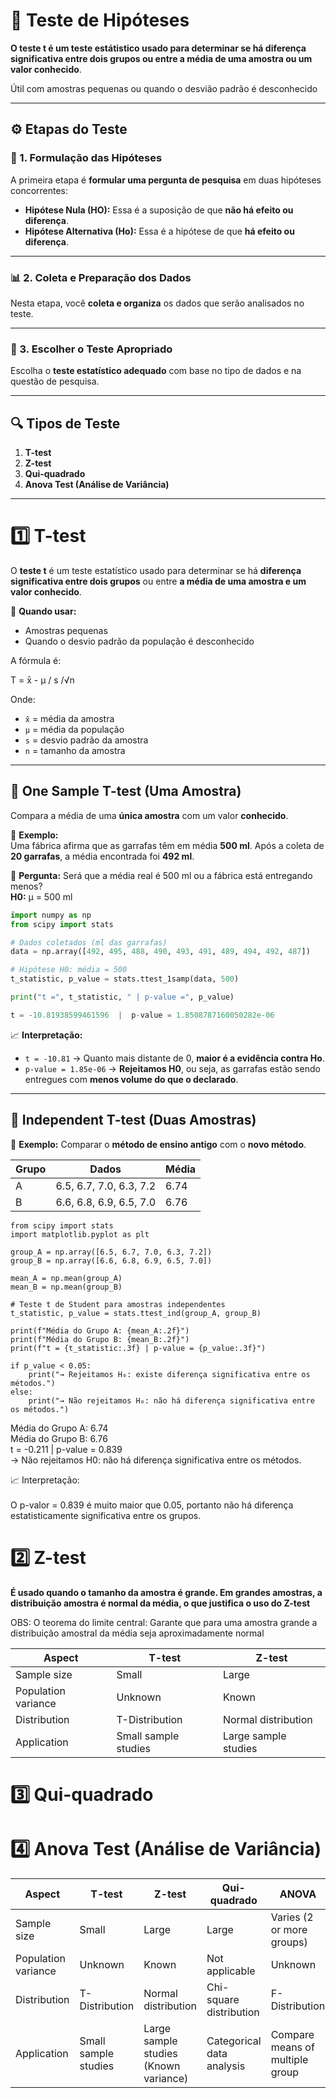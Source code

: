 # 🧠 Teste de Hipóteses

**O teste t é um teste estátistico usado para determinar se há diferença significativa entre dois grupos ou entre a média de uma amostra ou um valor conhecido**. 

Útil com amostras pequenas ou quando o desvião padrão é desconhecido

---

## ⚙️ Etapas do Teste

### 🧩 1. Formulação das Hipóteses

A primeira etapa é **formular uma pergunta de pesquisa** em duas hipóteses concorrentes:

- **Hipótese Nula (HO):** Essa é a suposição de que **não há efeito ou diferença**.  
- **Hipótese Alternativa (Ho):** Essa é a hipótese de que **há efeito ou diferença**.

---

### 📊 2. Coleta e Preparação dos Dados

Nesta etapa, você **coleta e organiza** os dados que serão analisados no teste.

---

### 🧮 3. Escolher o Teste Apropriado

Escolha o **teste estatístico adequado** com base no tipo de dados e na questão de pesquisa.

---

## 🔍 Tipos de Teste

1. **T-test**  
2. **Z-test**  
3. **Qui-quadrado**  
4. **Anova Test (Análise de Variância)**

---

# 1️⃣ T-test

O **teste t** é um teste estatístico usado para determinar se há **diferença significativa entre dois grupos** ou entre **a média de uma amostra e um valor conhecido**.

📌 **Quando usar:**  
- Amostras pequenas  
- Quando o desvio padrão da população é desconhecido  

A fórmula é:

T = x̄ - μ / s /√n

Onde:  
- `x̄` = média da amostra  
- `μ` = média da população  
- `s` = desvio padrão da amostra  
- `n` = tamanho da amostra  

---

## 🧪 One Sample T-test (Uma Amostra)

Compara a média de uma **única amostra** com um valor **conhecido**.

📘 **Exemplo:**  
Uma fábrica afirma que as garrafas têm em média **500 ml**. Após a coleta de **20 garrafas**, a média encontrada foi **492 ml**.

💭 **Pergunta:** Será que a média real é 500 ml ou a fábrica está entregando menos?  
**H0:** μ = 500 ml

```python
import numpy as np
from scipy import stats

# Dados coletados (ml das garrafas)
data = np.array([492, 495, 488, 490, 493, 491, 489, 494, 492, 487])

# Hipótese H0: média = 500
t_statistic, p_value = stats.ttest_1samp(data, 500)

print("t =", t_statistic, " | p-value =", p_value)

t = -10.81938599461596  |  p-value = 1.8508787160050282e-06
```

📈 **Interpretação:**

- `t = -10.81` → Quanto mais distante de 0, **maior é a evidência contra Ho**.  
- `p-value = 1.85e-06` → **Rejeitamos H0**, ou seja, as garrafas estão sendo entregues com **menos volume do que o declarado**.

---

## 👥 Independent T-test (Duas Amostras)

📘 **Exemplo:** Comparar o **método de ensino antigo** com o **novo método**.

| Grupo | Dados | Média |
|--------|--------|--------|
| A | 6.5, 6.7, 7.0, 6.3, 7.2 | 6.74 |
| B | 6.6, 6.8, 6.9, 6.5, 7.0 | 6.76 |

```import numpy as np
from scipy import stats
import matplotlib.pyplot as plt

group_A = np.array([6.5, 6.7, 7.0, 6.3, 7.2])
group_B = np.array([6.6, 6.8, 6.9, 6.5, 7.0])

mean_A = np.mean(group_A)
mean_B = np.mean(group_B)

# Teste t de Student para amostras independentes
t_statistic, p_value = stats.ttest_ind(group_A, group_B)

print(f"Média do Grupo A: {mean_A:.2f}")
print(f"Média do Grupo B: {mean_B:.2f}")
print(f"t = {t_statistic:.3f} | p-value = {p_value:.3f}")

if p_value < 0.05:
    print("→ Rejeitamos H₀: existe diferença significativa entre os métodos.")
else:
    print("→ Não rejeitamos H₀: não há diferença significativa entre os métodos.")
```
Média do Grupo A: 6.74 <br>
Média do Grupo B: 6.76 <br>
t = -0.211 | p-value = 0.839 <br>
→ Não rejeitamos H0: não há diferença significativa entre os métodos. <br>

📈 Interpretação: <br>
<br>
O p-valor = 0.839 é muito maior que 0.05, portanto não há diferença estatisticamente significativa entre os grupos.

# 2️⃣ Z-test

**É usado quando o tamanho da amostra é grande. Em grandes amostras, a distribuição amostra é normal da média, o que justifica o uso do Z-test**

OBS: O teorema do limite central: Garante que para uma amostra grande a distribuição amostral da média seja aproximadamente normal

| Aspect                | T-test              | Z-test                          |
|-----------------------|---------------------|---------------------------------|
| Sample size           | Small               | Large                           |
| Population variance   | Unknown             | Known                           |
| Distribution          | T-Distribution      | Normal distribution             |
| Application           | Small sample studies| Large sample studies            |

# 3️⃣ Qui-quadrado

# 4️⃣ Anova Test (Análise de Variância)

| Aspect                | T-test               | Z-test                         | Qui-quadrado                 | ANOVA                            |
|-----------------------|--------------------|--------------------------------|-----------------------------|---------------------------------|
| Sample size           | Small               | Large                          | Large                       | Varies (2 or more groups)       |
| Population variance   | Unknown             | Known                          | Not applicable              | Unknown                         |
| Distribution          | T-Distribution      | Normal distribution            | Chi-square distribution     | F-Distribution                  |
| Application           | Small sample studies| Large sample studies (Known variance) | Categorical data analysis  | Compare means of multiple group
